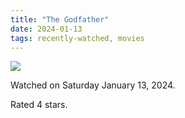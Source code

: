 ```yaml
---
title: "The Godfather"
date: 2024-01-13
tags: recently-watched, movies
---
```


<div class="letterboxd-movie-data-content">
   <p><img src="https://a.ltrbxd.com/resized/film-poster/5/1/8/1/8/51818-the-godfather-0-600-0-900-crop.jpg?v=bca8b67402"/></p> <p>Watched on Saturday January 13, 2024.</p> 
  <p>Rated 4 stars.<p>
  <div class="float-clear"></div>
</div>